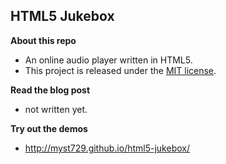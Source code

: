 HTML5 Jukebox
-------------

**About this repo**

+ An online audio player written in HTML5.
+ This project is released under the [MIT license](http://opensource.org/licenses/MIT).


**Read the blog post**

+ not written yet.


**Try out the demos**

+ http://myst729.github.io/html5-jukebox/
